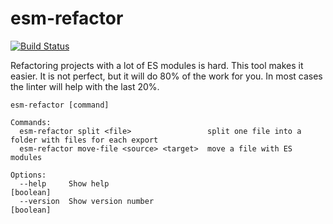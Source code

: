 # esm-refactor

[![Build Status](https://travis-ci.org/southpolesteve/esm-refactor.svg?branch=master)](https://travis-ci.org/southpolesteve/esm-refactor)

Refactoring projects with a lot of ES modules is hard. This tool makes it easier. It is not perfect, but it will do 80% of the work for you. In most cases the linter will help with the last 20%.


```
esm-refactor [command]

Commands:
  esm-refactor split <file>                 split one file into a folder with files for each export
  esm-refactor move-file <source> <target>  move a file with ES modules

Options:
  --help     Show help                                                 [boolean]
  --version  Show version number                                       [boolean]
